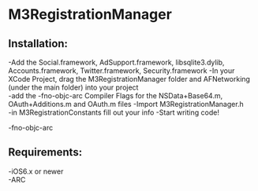 M3RegistrationManager
===================

Installation:
-------------
-Add the Social.framework, AdSupport.framework, libsqlite3.dylib, Accounts.framework, Twitter.framework, Security.framework
-In your XCode Project, drag the M3RegistrationManager folder and AFNetworking (under the main folder) into your project  
-add the -fno-objc-arc Compiler Flags for the NSData+Base64.m, OAuth+Additions.m and OAuth.m files
-Import M3RegistrationManager.h  
-in M3RegistrationConstants fill out your info
-Start writing code!


-fno-objc-arc

Requirements:
-------------
-iOS6.x or newer  
-ARC
